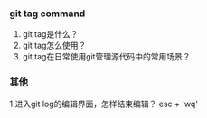 <!--
 * @Descripttion: 
 * @version: 
 * @Author: wenq
 * @Date: 2019-12-16 23:36:43
 * @LastEditors: wenq
 * @LastEditTime: 2019-12-17 23:44:22
 -->
### git tag command

1. git tag是什么？
2. git tag怎么使用？
3. git tag在日常使用git管理源代码中的常用场景？

### 其他
1.进入git log的编辑界面，怎样结束编辑？
esc + 'wq'